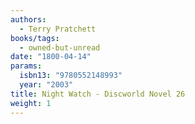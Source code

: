 ```yaml
---
authors:
  - Terry Pratchett
books/tags:
  - owned-but-unread
date: "1800-04-14"
params:
  isbn13: "9780552148993"
  year: "2003"
title: Night Watch - Discworld Novel 26
weight: 1
---
```


<!--more-->
